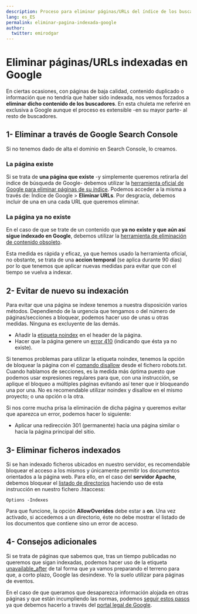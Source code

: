 ```yaml
---
description: Proceso para eliminar páginas/URLs del índice de los buscadores, en concreto, Google, aunque el proceso es extensible al resto.
lang: es_ES
permalink: eliminar-pagina-indexada-google
author:
  twitter: emirodgar
---
```


# Eliminar páginas/URLs indexadas en Google

En ciertas ocasiones, con páginas de baja calidad, contenido duplicado o información que no tendría que haber sido indexada, nos vemos forzados a **eliminar dicho contenido de los buscadores**. En esta chuleta me referiré en exclusiva a Google aunque el proceso es extensible -en su mayor parte- al resto de buscadores.


## 1- Eliminar a través de Google Search Console

Si no tenemos dado de alta el dominio en Search Console, lo creamos. 

### La página existe

Si se trata de **una página que existe** -y simplemente queremos retirarla del índice de búsqueda de Google- debemos utilizar la [herramienta oficial de Google para eliminar páginas de su índice](https://www.google.com/webmasters/tools/url-removal). Podemos acceder a la misma a través de: Índice de Google > **Eliminar URLs**. Por desgracia, debemos incluir de una en una cada URL que queremos eliminar.

### La página ya no existe

En el caso de que se trate de un contenido que **ya no existe y que aún así sigue indexado en Google**, debemos utilizar la [herramienta de eliminación de contenido obsoleto](https://www.google.com/webmasters/tools/removals).

Esta medida es rápida y eficaz, ya que hemos usado la herramienta oficial, no obstante, se trata de una **accion temporal** (se aplica durante 90 días) por lo que tenemos que aplicar nuevas medidas para evitar que con el tiempo se vuelva a indexar.

## 2- Evitar de nuevo su indexación

Para evitar que una página se indexe tenemos a nuestra disposición varios métodos. Dependiendo de la urgencia que tengamos o del número de páginas/secciones a bloquear, podemos hacer uso de unas u otras medidas. Ninguna es excluyente de las demás. 

- Añadir la [etiqueta noindex](https://developers.google.com/search/reference/robots_meta_tag?hl=es#directivas-de-indexacin-y-publicacin-vlidas) en el header de la página.
- Hacer que la página genere un [error 410](https://es.wikipedia.org/wiki/HTTP_410) (indicando que ésta ya no existe).

Si tenemos problemas para utilizar la etiqueta noindex, tenemos la opción de bloquear la página con el [comando disallow](http://www.robotstxt.org/robotstxt.html) desde el fichero robots.txt. Cuando hablamos de secciones, es la medida más óptima puesto que podemos usar expresiones regulares para que, con una instrucción, se aplique el bloqueo a múltiples páginas evitando así tener que ir bloqueando una por una. No es recomendable utilizar noindex y disallow en el mismo proyecto; o una opción o la otra.

Si nos corre mucha prisa la eliminación de dicha página y queremos evitar que aparezca un error, podemos hacer lo siguiente:

- Aplicar una redirección 301 (permanente) hacia una página similar o hacia la página principal del sitio.

## 3- Eliminar ficheros indexados

Si se han indexado ficheros ubicados en nuestro servidor, es recomendable bloquear el acceso a los mismos y únicamente permitir los documentos orientados a la página web. Para ello, en el caso del **servidor Apache**, debemos bloquear el [listado de directorios](https://wiki.apache.org/httpd/DirectoryListings) haciendo uso de esta instrucción en nuestro fichero .htaccess:  

```
Options -Indexes
```
Para que funcione, la opción **AllowOverides** debe estar a **on**. Una vez activado, si accedemos a un directorio, éste no debe mostrar el listado de los documentos que contiene sino un error de acceso.

## 4- Consejos adicionales

Si se trata de páginas que sabemos que, tras un tiempo publicadas no queremos que sigan indexadas, podemos hacer uso de la etiqueta [unavailable_after](https://googleblog.blogspot.com/2007/07/robots-exclusion-protocol-now-with-even.html) de tal forma que ya vamos preparando el terreno para que, a corto plazo, Google las desindexe. Yo la suelo utilizar para páginas de eventos.

En el caso de que queramos que desaparezca información alojada en otras páginas y que están incumpliendo las normas, podemos [seguir estos pasos](https://support.google.com/webmasters/answer/6332384?hl=es#more_information) ya que debemos hacerlo a través del [portal legal de Google](https://support.google.com/legal/answer/3110420?visit_id=1-636652569480291557-3013440154&rd=1).

